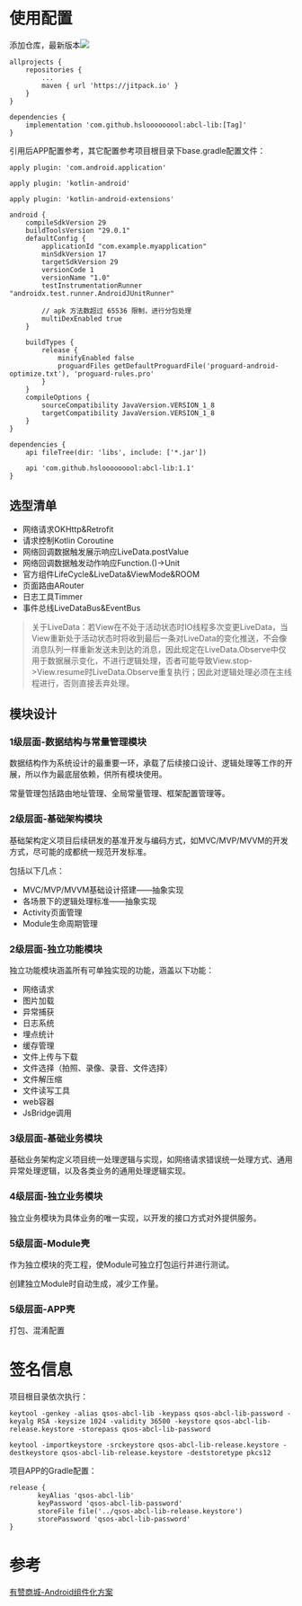 # 使用配置
添加仓库，最新版本[![](https://jitpack.io/v/hslooooooool/abcl-lib.svg)](https://jitpack.io/#hslooooooool/abcl-lib)
```
allprojects {
    repositories {
        ...
        maven { url 'https://jitpack.io' }
    }
}

dependencies {
    implementation 'com.github.hslooooooool:abcl-lib:[Tag]'
}
```
引用后APP配置参考，其它配置参考项目根目录下base.gradle配置文件：
```
apply plugin: 'com.android.application'

apply plugin: 'kotlin-android'

apply plugin: 'kotlin-android-extensions'

android {
    compileSdkVersion 29
    buildToolsVersion "29.0.1"
    defaultConfig {
        applicationId "com.example.myapplication"
        minSdkVersion 17
        targetSdkVersion 29
        versionCode 1
        versionName "1.0"
        testInstrumentationRunner "androidx.test.runner.AndroidJUnitRunner"

        // apk 方法数超过 65536 限制，进行分包处理
        multiDexEnabled true
    }

    buildTypes {
        release {
            minifyEnabled false
            proguardFiles getDefaultProguardFile('proguard-android-optimize.txt'), 'proguard-rules.pro'
        }
    }
    compileOptions {
        sourceCompatibility JavaVersion.VERSION_1_8
        targetCompatibility JavaVersion.VERSION_1_8
    }
}

dependencies {
    api fileTree(dir: 'libs', include: ['*.jar'])

    api 'com.github.hslooooooool:abcl-lib:1.1'
}
```

## 选型清单
- 网络请求OKHttp&Retrofit
- 请求控制Kotlin Coroutine
- 网络回调数据触发展示响应LiveData.postValue
- 网络回调数据触发动作响应Function.()->Unit
- 官方组件LifeCycle&LiveData&ViewMode&ROOM
- 页面路由ARouter
- 日志工具Timmer
- 事件总线LiveDataBus&EventBus

> 关于LiveData：若View在不处于活动状态时IO线程多次变更LiveData，当View重新处于活动状态时将收到最后一条对LiveData的变化推送，不会像消息队列一样重新发送未到达的消息，因此规定在LiveData.Observe中仅用于数据展示变化，不进行逻辑处理，否者可能导致View.stop->View.resume时LiveData.Observe重复执行；因此对逻辑处理必须在主线程进行，否则直接丢弃处理。

## 模块设计

### 1级层面-数据结构与常量管理模块
数据结构作为系统设计的最重要一环，承载了后续接口设计、逻辑处理等工作的开展，所以作为最底层依赖，供所有模块使用。

常量管理包括路由地址管理、全局常量管理、框架配置管理等。

### 2级层面-基础架构模块
基础架构定义项目后续研发的基准开发与编码方式，如MVC/MVP/MVVM的开发方式，尽可能的成都统一规范开发标准。

包括以下几点：
- MVC/MVP/MVVM基础设计搭建——抽象实现
- 各场景下的逻辑处理标准——抽象实现
- Activity页面管理
- Module生命周期管理

### 2级层面-独立功能模块
独立功能模块涵盖所有可单独实现的功能，涵盖以下功能：
- 网络请求
- 图片加载
- 异常捕获
- 日志系统
- 埋点统计
- 缓存管理
- 文件上传与下载
- 文件选择（拍照、录像、录音、文件选择）
- 文件解压缩
- 文件读写工具
- web容器
- JsBridge调用

### 3级层面-基础业务模块
基础业务架构定义项目统一处理逻辑与实现，如网络请求错误统一处理方式、通用异常处理逻辑，以及各类业务的通用处理逻辑实现。

### 4级层面-独立业务模块
独立业务模块为具体业务的唯一实现，以开发的接口方式对外提供服务。

### 5级层面-Module壳
作为独立模块的壳工程，使Module可独立打包运行并进行测试。

创建独立Module时自动生成，减少工作量。

### 5级层面-APP壳
打包、混淆配置

# 签名信息

项目根目录依次执行：
```
keytool -genkey -alias qsos-abcl-lib -keypass qsos-abcl-lib-password -keyalg RSA -keysize 1024 -validity 36500 -keystore qsos-abcl-lib-release.keystore -storepass qsos-abcl-lib-password
```

```
keytool -importkeystore -srckeystore qsos-abcl-lib-release.keystore -destkeystore qsos-abcl-lib-release.keystore -deststoretype pkcs12
```

项目APP的Gradle配置：
```
release {
       keyAlias 'qsos-abcl-lib'
       keyPassword 'qsos-abcl-lib-password'
       storeFile file('../qsos-abcl-lib-release.keystore')
       storePassword 'qsos-abcl-lib-password'
}
```

# 参考
[有赞商城-Android组件化方案](https://tech.youzan.com/you-zan-yi-dong-androidzu-jian-hua-fang-an/)
